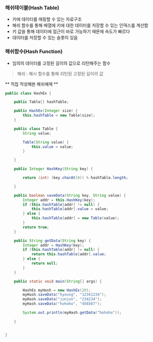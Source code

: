 ### 해쉬테이블(Hash Table)
* 키에 데이터를 매핑할 수 있는 자료구조
* 해쉬 함수를 통해 배열에 키에 대한 데이터를 저장할 수 있는 인덱스를 계산함
* 키 값을 통해 데이터에 접근이 바로 가능하기 때문에 속도가 빠르다
* 데이터를 저장할 수 있는 슬롯이 있음

### 해쉬함수(Hash Function)
* 임의의 데이터를 고정된 길이의 값으로 리턴해주는 함수
> 해쉬 : 해시 함수를 통해 리턴된 고정된 길이의 값

** 직접 작성해본 해쉬예제 **
```java
public class HashEx {

    public Table[] hashTable;

    public HashEx(Integer size) {
        this.hashTable = new Table[size];
    }

    public class Table {
        String value;

        Table(String value) {
            this.value = value;
        }

    }

    public Integer HashKey(String key) {

        return (int) (key.charAt(0)) % hashTable.length;

    }

    public boolean saveData(String key, String value) {
        Integer addr = this.HashKey(key);
        if (this.hashTable[addr] != null) {
            this.hashTable[addr].value = value;
        } else {
            this.hashTable[addr] = new Table(value);
        }
        return true;
    }

    public String getData(String key) {
        Integer addr = HashKey(key);
        if (this.hashTable[addr] != null) {
            return this.hashTable[addr].value;
        } else {
            return null;
        }
    }

    public static void main(String[] args) {

        HashEx myHash = new HashEx(20);
        myHash.saveData("hyoung", "12341234");
        myHash.saveData("junjun", "234234");
        myHash.saveData("hohoho", "456567");

        System.out.println(myHash.getData("hohoho"));
        
    }


}

```
